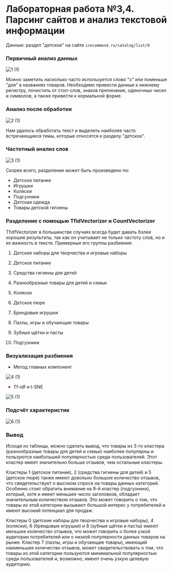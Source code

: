 # Лабораторная работа №3,4. Парсинг сайтов и анализ текстовой информации
Данные: раздел "детское" на сайте `irecommend.ru/catalog/list/9`

### Первичный анализ данных

![1 (1)](https://user-images.githubusercontent.com/114734035/234397995-e75fca22-87bc-467c-bf85-a31994c0337e.jpg)

Можно заметить насколько часто используется слово "с" или поменьше "для" в названиях товаров.
Необходимо привести данные к нижнему регистру, почистить от стоп-слов, знаков препинания, одиночных чисел и символов, а также привести к нормальной форме.

### Анализ после обработки

![2 (1)](https://user-images.githubusercontent.com/114734035/234398024-03abbb6b-9409-4e16-91ed-455b7c93edcf.jpg)

Нам удалось обработать текст и выделить наиболее часто встречающиеся темы, которые относятся к разделу "детское".

### Частотный анализ слов

![3 (1)](https://user-images.githubusercontent.com/114734035/234398066-b97feedb-59a8-4767-a42e-bd28331401b0.jpg)

Скорее всего, разделение может быть произведено по:

* Детское питание
* Игрушки
* Коляски
* Подгузники
* Детская одежда
* Товары детской гигиены

### Разделение с помощью TfidVectorizer и CountVectorizer

TfidfVectorizer в большинстве случаях всегда будет давать более хорошие результаты, так как он учитывает не только частоту слов, но и их важность в тексте. Примерные его группы разбиения:

1) Детские наборы для творчества и игровые наборы

2) Детское питание

3) Средства гигиены для детей

4) Разнообразные товары для детей и семьи

5) Коляски

6) Детское пюре

7) Брендовые игрушки

8) Пазлы, игры и обучающие товары

9) Зубные щётки и пасты

10) Подгузники

### Визуализация разбиения

* Метод главных компонент

![4 (1)](https://user-images.githubusercontent.com/114734035/234398113-653db1d4-ec61-467c-a120-9e1acf8643da.jpg)

* Tf-idf и t-SNE

![5 (1)](https://user-images.githubusercontent.com/114734035/234398179-8a57e117-e045-46e5-ba23-0430265fe6a1.jpg)

### Подсчёт характеристик

![6 (1)](https://user-images.githubusercontent.com/114734035/234398232-3171e43c-92f0-436f-9d60-87dd84bc1478.jpg)

### Вывод
Исходя из таблицы, можно сделать вывод, что товары из 3-го кластера (разнообразные товары для детей и семьи) наиболее популярны и пользуются наибольшей популярностью среди пользователей. Этот кластер имеет значительно больше отзывов, чем остальные кластеры.

Кластеры 1 (детское питание), 2 (средства гигиены для детей) и 5 (детское пюре) также имеют довольно большое количество отзывов, что свидетельствует о высоком спросе на товары данных категорий. Особенно стоит обратить внимание на 9-й кластер (подгузники), который, хотя и имеет меньшее число заголовков, обладает значительным количеством отзывов. Это может говорить о том, что товары из этой категории вызывают большой интерес у потребителей и имеют высокий потенциал для продаж.

Кластеры 0 (детские наборы для творчества и игровые наборы), 4 (коляски), 6 (брендовые игрушки) и 8 (зубные щётки и пасты) имеют меньшее количество отзывов, что может говорить о более узкой аудитории потребителей или о низкой популярности данных товаров на рынке. Кластер 7 (пазлы, игры и обучающие товары), имеющий наименьшее количество отзывов, может свидетельствовать о том, что товары из этой категории пользуются минимальной популярностью среди пользователей и, возможно, имеют очень узкую целевую аудиторию.
